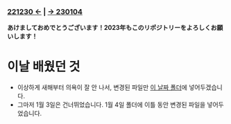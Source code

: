 ﻿### [221230 ←](/221205-230127_JSP/22-12/221230/) | [→ 230104](/221205-230127_JSP/230104/)

**あけましておめでとうございます！2023年もこのリポジトリーをよろしくお願いします！**

# 이날 배웠던 것

- 이상하게 새해부터 의욕이 잘 안 나서, 변경된 파일만 [이 날짜 폴더](/221205-230127_JSP/230102/jslhrdServlet/)에 넣어두겠습니다.
- 그마저 1월 3일은 건너뛰었습니다. 1월 4일 폴더에 이틀 동안 변경된 파일을 넣어두었습니다.